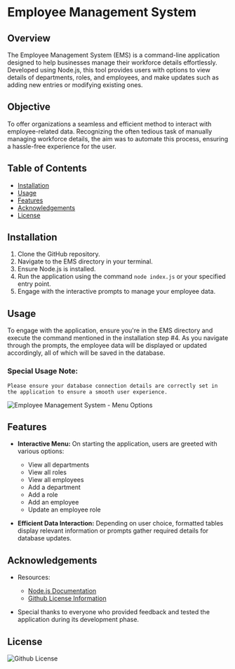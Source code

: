 # Employee Management System

## Overview

The Employee Management System (EMS) is a command-line application designed to help businesses manage their workforce details effortlessly. Developed using Node.js, this tool provides users with options to view details of departments, roles, and employees, and make updates such as adding new entries or modifying existing ones.

## Objective

To offer organizations a seamless and efficient method to interact with employee-related data. Recognizing the often tedious task of manually managing workforce details, the aim was to automate this process, ensuring a hassle-free experience for the user.

## Table of Contents

- [Installation](#installation)
- [Usage](#usage)
- [Features](#features)
- [Acknowledgements](#acknowledgements)
- [License](#license)

## Installation

1. Clone the GitHub repository.
2. Navigate to the EMS directory in your terminal.
3. Ensure Node.js is installed.
4. Run the application using the command `node index.js` or your specified entry point.
5. Engage with the interactive prompts to manage your employee data.

## Usage

To engage with the application, ensure you're in the EMS directory and execute the command mentioned in the installation step #4. As you navigate through the prompts, the employee data will be displayed or updated accordingly, all of which will be saved in the database.

### Special Usage Note:

    Please ensure your database connection details are correctly set in the application to ensure a smooth user experience.

![Employee Management System - Menu Options](./assets/images/EMS-Menu.png)

## Features

- **Interactive Menu:** On starting the application, users are greeted with various options:

  - View all departments
  - View all roles
  - View all employees
  - Add a department
  - Add a role
  - Add an employee
  - Update an employee role

- **Efficient Data Interaction:** Depending on user choice, formatted tables display relevant information or prompts gather required details for database updates.

## Acknowledgements

- Resources:

  - [Node.js Documentation](https://nodejs.org/en/docs/)
  - [Github License Information](https://gist.github.com/kofiav/c1059e1075b67582e86b07aa9759e20d)

- Special thanks to everyone who provided feedback and tested the application during its development phase.

## License

![Github License](https://img.shields.io/badge/license-MIT-red.svg)
